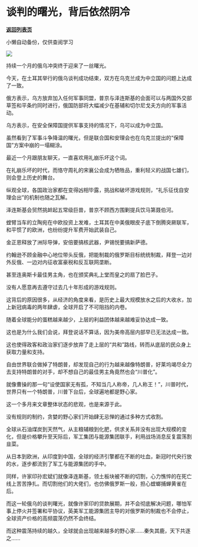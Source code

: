 # 谈判的曙光，背后依然阴冷

[**返回列表页**](/gzh/政事堂2019)

小懒自动备份，仅供查阅学习

![](https://mmbiz.qpic.cn/mmbiz_png/rxhS23yu8cMeI7k551vcnt0MK1uqGjnjcnibsfop4wXHAl1Zf7LmWVcOaia7ePgOASLaIf1nJ8BJzicrkVRMicrtsQ/640?wx_fmt=png)

  

持续一个月的俄乌冲突终于迎来了一丝曙光。

  

今天，在土耳其举行的俄乌谈判成功结束，双方在乌克兰成为中立国的问题上达成了一致。

  

俄方表示，乌方放弃加入任何军事同盟，普京与泽连斯基的会面可以与两国外交部草签和平条约同时进行，俄国防部将大幅减少在基辅和切尔尼戈夫方向的军事活动。

  

乌方表示，在安全保障国提供军事支持的情况下，乌可以成为中立国。  

  

虽然看到了军事斗争降温的曙光，但是联合国和安理会也在乌克兰提出的“保障国”方案中崩的一塌糊涂。

  

最近一个月跟朋友聊天，一直喜欢用礼崩乐坏这个词。  

  

在礼崩乐坏的时代，而恪守周礼的宋襄公会成为牺牲品，重利轻义的战国七雄们，则会登上历史的舞台。

  

纵观全球，各国政治家都在变得凶相毕露，挑战和破坏游戏规则，“礼乐征伐自安理会出”的机制也随之瓦解。

  

泽连斯基会贸然挑衅起五常级巨兽，普京不顾西方围剿提兵饮马第聂伯河。

  

螳臂当车的立陶宛在中欧投资上发难，土耳其在中美俄眼皮子底下倒腾突厥联军，和平惯了的欧洲，也纷纷提升军费开始武装自己。

  

金正恩释放了洲际导弹，安倍要搞核武器，尹锡悦要搞新萨德。

  

约翰逊不顾金融中心地位带头反俄，把能制裁的俄罗斯目标统统制裁，拜登一边对外反俄、一边对内征收富豪税和反互联网垄断。  

  

甚至连奥斯卡最佳男主角，也在颁奖典礼上堂而皇之的扇了脸巴子。

  

没有人愿意再去遵守过去几十年形成的游戏规则。  

  

这背后的原因很多，从经济的角度来看，是历史上最大规模放水之后的大收水，加上新冠病毒的两年肆虐，全球开启了不可阻挡的内卷。

  

随着全球能分的蛋糕越来越少，上层的利益团体越来越难妥协达成一致。

  

这也是为什么我们会说，拜登说话不算话，因为美帝高层内部早已无法达成一致。

  

这也使得政客和政治家们逐步放弃了走上层的“共和”路线，转而从底层的民众身上获取力量和支持。

  

自由世界联合做掉了特朗普，却发现自己的行为越来越像特朗普，好莱坞竭尽全力去支持特朗普的对手，却不想自己的最佳男主角竟然也会“川普化”。  

  

就像曹操的那一句“设使国家无有孤，不知当几人称帝，几人称王！”，川普时代，世界只有一个特朗普，川普下台后，全球遍地都是野心家。

  

这一个多月来文章整体状态的悲观，也是来源于此。  

  

没有规则的制约，贪婪的野心家们开始肆无忌惮的通过多种方式收割。

  

全球从石油煤炭到天然气，从主粮辅粮到化肥，供求关系并没有出现大规模的变化，但是价格攀升至天际后，军工集团与能源集团联手，利用战场消息反复震荡割韭菜。

  

从日本到欧洲，从印度到中国，全球的经济引擎都在不断的吐血，新冠时代央行放的水，逐步都流到了军工与能源集团的手中。

  

同样，许家印孙宏斌们就像泽连斯基，领土板块被不断的切割，心力憔悴的在死亡线上苦苦挣扎。而切割他们的大佬们，也仿佛俄罗斯一般，担心螳螂捕蝉黄雀在后。

  

而这一轮俄乌的谈判曙光，就像许家印的贷款展期，并不会彻底解决问题，哪怕军事上停火并签署和平协议，英美军工能源集团主导的对俄罗斯的制裁也不会停止，全球资产价格的高频震荡仍然不会终结。

  

而这种震荡持续的越久，全球就会出现越来越多的野心家......秦失其鹿，天下共逐之......

  

